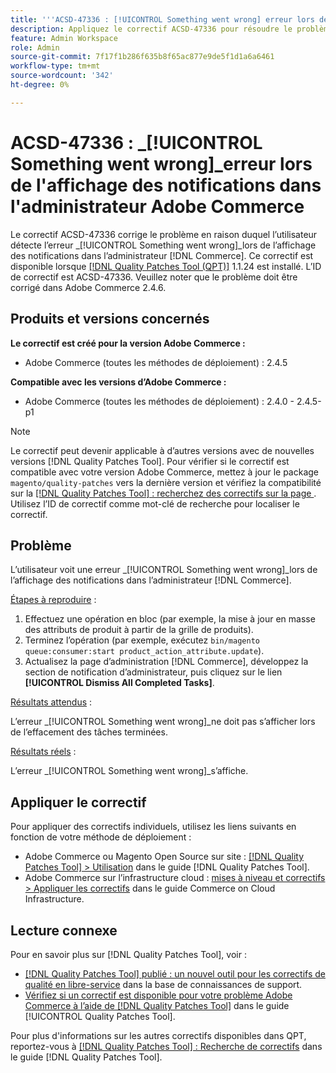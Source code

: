```yaml
---
title: '''ACSD-47336 : [!UICONTROL Something went wrong] erreur lors de l''affichage des notifications dans l''administrateur Adobe Commerce'''
description: Appliquez le correctif ACSD-47336 pour résoudre le problème Adobe Commerce où l’utilisateur voit [!UICONTROL Something went wrong] erreur lors de l’affichage des notifications dans l’administrateur  [!DNL Commerce] .
feature: Admin Workspace
role: Admin
source-git-commit: 7f17f1b286f635b8f65ac877e9de5f1d1a6a6461
workflow-type: tm+mt
source-wordcount: '342'
ht-degree: 0%

---
```


# ACSD-47336 : _[!UICONTROL Something went wrong]_erreur lors de l&#39;affichage des notifications dans l&#39;administrateur Adobe Commerce

Le correctif ACSD-47336 corrige le problème en raison duquel l’utilisateur détecte l’erreur _[!UICONTROL Something went wrong]_lors de l’affichage des notifications dans l’administrateur [!DNL Commerce]. Ce correctif est disponible lorsque [[!DNL Quality Patches Tool (QPT)]](https://experienceleague.adobe.com/en/docs/commerce-knowledge-base/kb/announcements/commerce-announcements/magento-quality-patches-released-new-tool-to-self-serve-quality-patches) 1.1.24 est installé. L’ID de correctif est ACSD-47336. Veuillez noter que le problème doit être corrigé dans Adobe Commerce 2.4.6.

## Produits et versions concernés

**Le correctif est créé pour la version Adobe Commerce :**

* Adobe Commerce (toutes les méthodes de déploiement) : 2.4.5

**Compatible avec les versions d’Adobe Commerce :**

* Adobe Commerce (toutes les méthodes de déploiement) : 2.4.0 - 2.4.5-p1

>[!NOTE]
>
>Le correctif peut devenir applicable à d’autres versions avec de nouvelles versions [!DNL Quality Patches Tool]. Pour vérifier si le correctif est compatible avec votre version Adobe Commerce, mettez à jour le package `magento/quality-patches` vers la dernière version et vérifiez la compatibilité sur la [[!DNL Quality Patches Tool] : recherchez des correctifs sur la page ](https://experienceleague.adobe.com/tools/commerce-quality-patches/index.html). Utilisez l’ID de correctif comme mot-clé de recherche pour localiser le correctif.

## Problème

L’utilisateur voit une erreur _[!UICONTROL Something went wrong]_lors de l’affichage des notifications dans l’administrateur [!DNL Commerce].

<u>Étapes à reproduire</u> :

1. Effectuez une opération en bloc (par exemple, la mise à jour en masse des attributs de produit à partir de la grille de produits).
1. Terminez l’opération (par exemple, exécutez `bin/magento queue:consumer:start product_action_attribute.update`).
1. Actualisez la page d’administration [!DNL Commerce], développez la section de notification d’administrateur, puis cliquez sur le lien **[!UICONTROL Dismiss All Completed Tasks]**.

<u>Résultats attendus</u> :

L’erreur _[!UICONTROL Something went wrong]_ne doit pas s’afficher lors de l’effacement des tâches terminées.

<u>Résultats réels</u> :

L’erreur _[!UICONTROL Something went wrong]_s’affiche.

## Appliquer le correctif

Pour appliquer des correctifs individuels, utilisez les liens suivants en fonction de votre méthode de déploiement :

* Adobe Commerce ou Magento Open Source sur site : [[!DNL Quality Patches Tool] > Utilisation](https://experienceleague.adobe.com/docs/commerce-operations/tools/quality-patches-tool/usage.html) dans le guide [!DNL Quality Patches Tool].
* Adobe Commerce sur l’infrastructure cloud : [mises à niveau et correctifs > Appliquer les correctifs](https://experienceleague.adobe.com/docs/commerce-cloud-service/user-guide/develop/upgrade/apply-patches.html) dans le guide Commerce on Cloud Infrastructure.

## Lecture connexe

Pour en savoir plus sur [!DNL Quality Patches Tool], voir :

* [[!DNL Quality Patches Tool] publié : un nouvel outil pour les correctifs de qualité en libre-service](https://experienceleague.adobe.com/en/docs/commerce-knowledge-base/kb/announcements/commerce-announcements/magento-quality-patches-released-new-tool-to-self-serve-quality-patches) dans la base de connaissances de support.
* [Vérifiez si un correctif est disponible pour votre problème Adobe Commerce à l’aide de  [!DNL Quality Patches Tool]](/help/tools/quality-patches-tool/patches-available-in-qpt/check-patch-for-magento-issue-with-magento-quality-patches.md) dans le guide [!UICONTROL Quality Patches Tool].


Pour plus d&#39;informations sur les autres correctifs disponibles dans QPT, reportez-vous à [[!DNL Quality Patches Tool] : Recherche de correctifs](https://experienceleague.adobe.com/tools/commerce-quality-patches/index.html) dans le guide [!DNL Quality Patches Tool].

